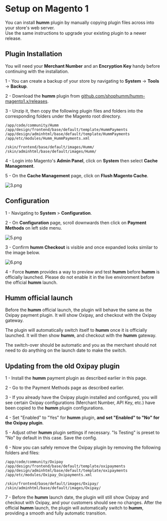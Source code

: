 <h1>Setup on Magento 1</h1>

You can install **humm** plugin by manually copying plugin files across into your store's web server.  
Use the same instructions to upgrade your existing plugin to a newer release.

## Plugin Installation

<div class="panel">
  You will need your <b>Merchant Number</b> and an <b>Encryption Key</b> handy before continuing with the installation.
</div>

1 - You can create a backup of your store by navigating to **System** -> **Tools** -> **Backup**.

2 - Download the **humm** plugin from [github.com/shophumm/humm-magento1.x/releases](https://github.com/shophumm/humm-magento1.x/releases).

3 - Unzip it, then copy the following plugin files and folders into the corresponding folders under the Magento root directory.

    /app/code/community/Humm
    /app/design/frontend/base/default/template/HummPayments
    /app/design/adminhtml/base/default/template/HummPayments
    /app/etc/modules/Humm_HummPayments.xml

    /skin/frontend/base/default/images/Humm/
    /skin/adminhtml/base/default/images/Humm/

4 - Login into Magento's **Admin Panel**, click on **System** then select **Cache Management**.

5 - On the **Cache Management** page, click on **Flush Magento Cache**.

![3.png](/img/platforms/magento_1/3.png)

## Configuration

1 - Navigating to **System** > **Configuration**.

2 - On **Configuration** page, scroll downwards then click on **Payment Methods** on left side menu.

![5.png](/img/platforms/magento_1/5.png)

3 - Confirm  **humm Checkout** is visible and once expanded looks similar to the image below.

![6.png](/img/platforms/magento_1/6.png)

4 - Force **humm** provides a way to preview and test **humm** before **humm** is officially launched. Please do not enable it in the live environment before the official **humm** launch.

## **Humm** official launch

Before the **humm** official launch, the plugin will behave the same as the Oxipay payment plugin. It will show Oxipay, and checkout with the Oxipay gateway.

The plugin will automatically switch itself to **humm** once it is officially launched. It will then show **humm**, and checkout with the **humm** gateway.

The switch-over should be automatic and you as the merchant should not need to do anything on the launch date to make the switch.

## Updating from the old Oxipay plugin

1 - Install the **humm** payment plugin as described earlier in this page.

2 - Go to the Payment Methods page as described earlier.

3 - If you already have the Oxipay plugin installed and configured, you will see certain Oxipay configurations (Merchant Number, API Key, etc.) have been copied to the **humm** plugin configurations.

4 - Set "Enabled" to "Yes" for **humm** plugin, **and set "Enabled" to "No" for the Oxipay plugin**.

5 - Adjust other **humm** plugin settings if necessary. "Is Testing" is preset to "No" by default in this case. Save the config.

6 - Now you can safely remove the Oxipay plugin by removing the following folders and files:

    /app/code/community/Oxipay
    /app/design/frontend/base/default/template/oxipayments
    /app/design/adminhtml/base/default/template/oxipayments
    /app/etc/modules/Oxipay_Oxipayments.xml

    /skin/frontend/base/default/images/Oxipay/
    /skin/adminhtml/base/default/images/Oxipay/

7 - Before the **humm** launch date, the plugin will still show Oxipay and checkout with Oxipay, and your customers should see no changes. After the official **humm** launch, the plugin will automatically switch to **humm**, providing a smooth and fully automatic transition.
